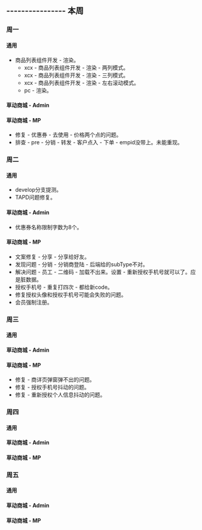 ## ---------------- 本周

### 周一
#### 通用
* 商品列表组件开发 - 渲染。
  - xcx - 商品列表组件开发 - 渲染 - 两列模式。
  - xcx - 商品列表组件开发 - 渲染 - 三列模式。
  - xcx - 商品列表组件开发 - 渲染 - 左右滚动模式。
  - pc - 渲染。
#### 草动商城 - Admin
#### 草动商城 - MP
* 修复 - 优惠券 - 去使用 - 价格两个点的问题。
* 排查 - pre - 分销 - 转发 - 客户点入 - 下单 - empid没带上。未能重现。

### 周二
#### 通用
* develop分支提测。
* TAPD问题修复。
#### 草动商城 - Admin
* 优惠券名称限制字数为8个。
#### 草动商城 - MP
* 文案修复 - 分享 - 分享给好友。
* 发现问题 - 分销 - 分销商登陆 - 后端给的subType不对。
* 解决问题 - 员工 - 二维码 - 加载不出来。设置 - 重新授权手机号就可以了。应是脏数据。
* 授权手机号 - 重复打四次 - 都给新code。
* 修复授权头像和授权手机号可能会失败的问题。
* 会员强制注册。

### 周三
#### 通用
#### 草动商城 - Admin
#### 草动商城 - MP
* 修复 - 商详页弹窗弹不出的问题。
* 修复 - 授权手机号抖动的问题。
* 修复 - 重新授权个人信息抖动的问题。

### 周四
#### 通用
#### 草动商城 - Admin
#### 草动商城 - MP

### 周五
#### 通用
#### 草动商城 - Admin
#### 草动商城 - MP
